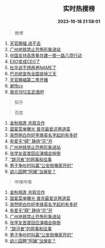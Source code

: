 <div align="center"><h2>实时热搜榜</h2><h4>2023-10-18 21:58:01</h4></div>

> 微博  

1. [天官赐福 进不去](https://s.weibo.com/weibo?q=%E5%A4%A9%E5%AE%98%E8%B5%90%E7%A6%8F%20%E8%BF%9B%E4%B8%8D%E5%8E%BB&t=31&band_rank=1&Refer=top)<br />
2. [广州地铁禁止恐怖形象进站](https://s.weibo.com/weibo?q=%23%E5%B9%BF%E5%B7%9E%E5%9C%B0%E9%93%81%E7%A6%81%E6%AD%A2%E6%81%90%E6%80%96%E5%BD%A2%E8%B1%A1%E8%BF%9B%E7%AB%99%23&t=31&band_rank=2&Refer=top)<br />
3. [中国支持高质量共建一带一路八项行动](https://s.weibo.com/weibo?q=%23%E4%B8%AD%E5%9B%BD%E6%94%AF%E6%8C%81%E9%AB%98%E8%B4%A8%E9%87%8F%E5%85%B1%E5%BB%BA%E4%B8%80%E5%B8%A6%E4%B8%80%E8%B7%AF%E5%85%AB%E9%A1%B9%E8%A1%8C%E5%8A%A8%23&t=31&band_rank=3&Refer=top)<br />
4. [EXO变成CEO了](https://s.weibo.com/weibo?q=%23EXO%E5%8F%98%E6%88%90CEO%E4%BA%86%23&t=31&band_rank=4&Refer=top)<br />
5. [杜华说不想再养NAME了](https://s.weibo.com/weibo?q=%23%E6%9D%9C%E5%8D%8E%E8%AF%B4%E4%B8%8D%E6%83%B3%E5%86%8D%E5%85%BBNAME%E4%BA%86%23&t=31&band_rank=5&Refer=top)<br />
6. [巴总统宣布全国哀悼三天](https://s.weibo.com/weibo?q=%23%E5%B7%B4%E6%80%BB%E7%BB%9F%E5%AE%A3%E5%B8%83%E5%85%A8%E5%9B%BD%E5%93%80%E6%82%BC%E4%B8%89%E5%A4%A9%23&t=31&band_rank=6&Refer=top)<br />
7. [天官赐福第二季开播](https://s.weibo.com/weibo?q=%E5%A4%A9%E5%AE%98%E8%B5%90%E7%A6%8F%E7%AC%AC%E4%BA%8C%E5%AD%A3%E5%BC%80%E6%92%AD&t=31&band_rank=7&Refer=top)<br />
8. [谢怜cv](https://s.weibo.com/weibo?q=%E8%B0%A2%E6%80%9Ccv&t=31&band_rank=8&Refer=top)<br />
9. [南京1912玄武酒吧](https://s.weibo.com/weibo?q=%23%E5%8D%97%E4%BA%AC1912%E7%8E%84%E6%AD%A6%E9%85%92%E5%90%A7%23&t=31&band_rank=9&Refer=top)<br />

> 知乎  


> 百度  

1. [金秋相逢 共叙合作](https://www.baidu.com/s?wd=%E9%87%91%E7%A7%8B%E7%9B%B8%E9%80%A2+%E5%85%B1%E5%8F%99%E5%90%88%E4%BD%9C&sa=fyb_news&rsv_dl=fyb_news)<br />
2. [国宴菜单曝光 普京最爱这两道菜](https://www.baidu.com/s?wd=%E5%9B%BD%E5%AE%B4%E8%8F%9C%E5%8D%95%E6%9B%9D%E5%85%89+%E6%99%AE%E4%BA%AC%E6%9C%80%E7%88%B1%E8%BF%99%E4%B8%A4%E9%81%93%E8%8F%9C&sa=fyb_news&rsv_dl=fyb_news)<br />
3. [突然明白你好李焕英名字起的有多好](https://www.baidu.com/s?wd=%E7%AA%81%E7%84%B6%E6%98%8E%E7%99%BD%E4%BD%A0%E5%A5%BD%E6%9D%8E%E7%84%95%E8%8B%B1%E5%90%8D%E5%AD%97%E8%B5%B7%E7%9A%84%E6%9C%89%E5%A4%9A%E5%A5%BD&sa=fyb_news&rsv_dl=fyb_news)<br />
4. [有爱无“碍” 静待“花”开](https://www.baidu.com/s?wd=%E6%9C%89%E7%88%B1%E6%97%A0%E2%80%9C%E7%A2%8D%E2%80%9D+%E9%9D%99%E5%BE%85%E2%80%9C%E8%8A%B1%E2%80%9D%E5%BC%80&sa=fyb_news&rsv_dl=fyb_news)<br />
5. [广州地铁禁止恐怖形象进站](https://www.baidu.com/s?wd=%E5%B9%BF%E5%B7%9E%E5%9C%B0%E9%93%81%E7%A6%81%E6%AD%A2%E6%81%90%E6%80%96%E5%BD%A2%E8%B1%A1%E8%BF%9B%E7%AB%99&sa=fyb_news&rsv_dl=fyb_news)<br />
6. [张学友首度回应演唱会摔倒](https://www.baidu.com/s?wd=%E5%BC%A0%E5%AD%A6%E5%8F%8B%E9%A6%96%E5%BA%A6%E5%9B%9E%E5%BA%94%E6%BC%94%E5%94%B1%E4%BC%9A%E6%91%94%E5%80%92&sa=fyb_news&rsv_dl=fyb_news)<br />
7. [“跳河者”的网事和往事](https://www.baidu.com/s?wd=%E2%80%9C%E8%B7%B3%E6%B2%B3%E8%80%85%E2%80%9D%E7%9A%84%E7%BD%91%E4%BA%8B%E5%92%8C%E5%BE%80%E4%BA%8B&sa=fyb_news&rsv_dl=fyb_news)<br />
8. [男子争吵时叫嚣“公安局俺家开的”](https://www.baidu.com/s?wd=%E7%94%B7%E5%AD%90%E4%BA%89%E5%90%B5%E6%97%B6%E5%8F%AB%E5%9A%A3%E2%80%9C%E5%85%AC%E5%AE%89%E5%B1%80%E4%BF%BA%E5%AE%B6%E5%BC%80%E7%9A%84%E2%80%9D&sa=fyb_news&rsv_dl=fyb_news)<br />
9. [幼儿园聘“阿姨”当保安？](https://www.baidu.com/s?wd=%E5%B9%BC%E5%84%BF%E5%9B%AD%E8%81%98%E2%80%9C%E9%98%BF%E5%A7%A8%E2%80%9D%E5%BD%93%E4%BF%9D%E5%AE%89%EF%BC%9F&sa=fyb_news&rsv_dl=fyb_news)<br />

> 哔哩哔哩  

1. [金秋相逢 共叙合作](https://www.baidu.com/s?wd=%E9%87%91%E7%A7%8B%E7%9B%B8%E9%80%A2+%E5%85%B1%E5%8F%99%E5%90%88%E4%BD%9C&sa=fyb_news&rsv_dl=fyb_news)<br />
2. [国宴菜单曝光 普京最爱这两道菜](https://www.baidu.com/s?wd=%E5%9B%BD%E5%AE%B4%E8%8F%9C%E5%8D%95%E6%9B%9D%E5%85%89+%E6%99%AE%E4%BA%AC%E6%9C%80%E7%88%B1%E8%BF%99%E4%B8%A4%E9%81%93%E8%8F%9C&sa=fyb_news&rsv_dl=fyb_news)<br />
3. [突然明白你好李焕英名字起的有多好](https://www.baidu.com/s?wd=%E7%AA%81%E7%84%B6%E6%98%8E%E7%99%BD%E4%BD%A0%E5%A5%BD%E6%9D%8E%E7%84%95%E8%8B%B1%E5%90%8D%E5%AD%97%E8%B5%B7%E7%9A%84%E6%9C%89%E5%A4%9A%E5%A5%BD&sa=fyb_news&rsv_dl=fyb_news)<br />
4. [有爱无“碍” 静待“花”开](https://www.baidu.com/s?wd=%E6%9C%89%E7%88%B1%E6%97%A0%E2%80%9C%E7%A2%8D%E2%80%9D+%E9%9D%99%E5%BE%85%E2%80%9C%E8%8A%B1%E2%80%9D%E5%BC%80&sa=fyb_news&rsv_dl=fyb_news)<br />
5. [广州地铁禁止恐怖形象进站](https://www.baidu.com/s?wd=%E5%B9%BF%E5%B7%9E%E5%9C%B0%E9%93%81%E7%A6%81%E6%AD%A2%E6%81%90%E6%80%96%E5%BD%A2%E8%B1%A1%E8%BF%9B%E7%AB%99&sa=fyb_news&rsv_dl=fyb_news)<br />
6. [张学友首度回应演唱会摔倒](https://www.baidu.com/s?wd=%E5%BC%A0%E5%AD%A6%E5%8F%8B%E9%A6%96%E5%BA%A6%E5%9B%9E%E5%BA%94%E6%BC%94%E5%94%B1%E4%BC%9A%E6%91%94%E5%80%92&sa=fyb_news&rsv_dl=fyb_news)<br />
7. [“跳河者”的网事和往事](https://www.baidu.com/s?wd=%E2%80%9C%E8%B7%B3%E6%B2%B3%E8%80%85%E2%80%9D%E7%9A%84%E7%BD%91%E4%BA%8B%E5%92%8C%E5%BE%80%E4%BA%8B&sa=fyb_news&rsv_dl=fyb_news)<br />
8. [男子争吵时叫嚣“公安局俺家开的”](https://www.baidu.com/s?wd=%E7%94%B7%E5%AD%90%E4%BA%89%E5%90%B5%E6%97%B6%E5%8F%AB%E5%9A%A3%E2%80%9C%E5%85%AC%E5%AE%89%E5%B1%80%E4%BF%BA%E5%AE%B6%E5%BC%80%E7%9A%84%E2%80%9D&sa=fyb_news&rsv_dl=fyb_news)<br />
9. [幼儿园聘“阿姨”当保安？](https://www.baidu.com/s?wd=%E5%B9%BC%E5%84%BF%E5%9B%AD%E8%81%98%E2%80%9C%E9%98%BF%E5%A7%A8%E2%80%9D%E5%BD%93%E4%BF%9D%E5%AE%89%EF%BC%9F&sa=fyb_news&rsv_dl=fyb_news)<br />
